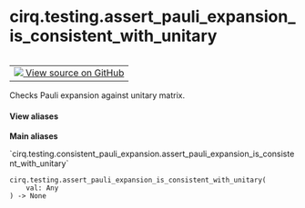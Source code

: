 <div itemscope itemtype="http://developers.google.com/ReferenceObject">
<meta itemprop="name" content="cirq.testing.assert_pauli_expansion_is_consistent_with_unitary" />
<meta itemprop="path" content="Stable" />
</div>

# cirq.testing.assert_pauli_expansion_is_consistent_with_unitary

<!-- Insert buttons and diff -->

<table class="tfo-notebook-buttons tfo-api" align="left">

<td>
  <a target="_blank" href="https://github.com/quantumlib/cirq/tree/master/cirq/testing/consistent_pauli_expansion.py">
    <img src="https://www.tensorflow.org/images/GitHub-Mark-32px.png" />
    View source on GitHub
  </a>
</td>
</table>



Checks Pauli expansion against unitary matrix.

<section class="expandable">
  <h4 class="showalways">View aliases</h4>
  <p>
<b>Main aliases</b>
<p>`cirq.testing.consistent_pauli_expansion.assert_pauli_expansion_is_consistent_with_unitary`</p>
</p>
</section>

<pre class="devsite-click-to-copy prettyprint lang-py tfo-signature-link">
<code>cirq.testing.assert_pauli_expansion_is_consistent_with_unitary(
    val: Any
) -> None
</code></pre>



<!-- Placeholder for "Used in" -->
